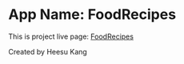 # App Name: FoodRecipes

This is project live page: [FoodRecipes](https://foodrecipes.now.sh/)

Created by Heesu Kang

